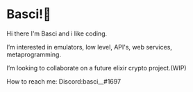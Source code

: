 # Basci!🦆

Hi there I'm Basci and i like coding.

I’m interested in emulators, low level, API's, web services, metaprogramming.

I’m looking to collaborate on a future elixir crypto project.(WIP)

How to reach me: Discord:basci__#1697

